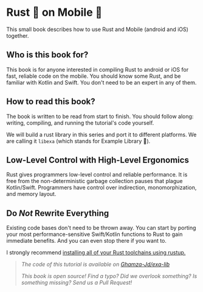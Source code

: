 # Rust 🦀 on Mobile 📱

This small book describes how to use Rust and Mobile (android and iOS) together.

## Who is this book for?

This book is for anyone interested in compiling Rust to android or iOS for fast,
reliable code on the mobile. You should know some Rust, and be familiar with
Kotlin and Swift. You don't need to be an expert in any of them.

## How to read this book?

The book is written to be read from start to finish. You should follow
along: writing, compiling, and running the tutorial's code yourself.

We will build a rust library in this series and port it to different platforms.
We are calling it `libexa` (which stands for Example Library 🫣).

## Low-Level Control with High-Level Ergonomics

Rust gives programmers low-level control and reliable performance. It is free
from the non-deterministic garbage collection pauses that plague Kotlin/Swift.
Programmers have control over indirection, monomorphization, and memory layout.

## Do _Not_ Rewrite Everything

Existing code bases don't need to be thrown away. You can start by porting your
most performance-sensitive Swift/Kotlin functions to Rust to gain immediate
benefits. And you can even stop there if you want to.

I strongly recommend [installing all of your Rust toolchains using rustup.][1]

> _The code of this tutorial is available on [Ghamza-Jd/exa-lib][2]_
>
> _This book is open source! Find a typo? Did we overlook something?
> Is something missing? Send us a Pull Request!_

[1]: https://www.rust-lang.org/tools/install
[2]: https://github.com/Ghamza-Jd/exa-lib
